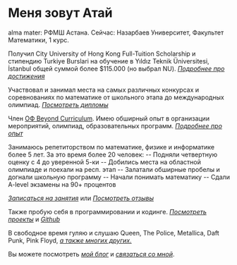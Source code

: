 # Меня зовут Атай

alma mater: РФМШ Астана. 
Сейчас:       Назарбаев Университет, Факультет Математики, 1 курс.

Получил City University of Hong Kong Full-Tuition Scholarship и стипендию Turkiye Burslari на обучение в Yıldız Teknik Üniversitesi, İstanbul общей суммой более $115.000 (но выбрал NU).
	*[Подробнее про достижения](/awards)*

Участвовал и занимал места на самых различных конкурсах и соревнованиях по математике от школьного этапа до международных олимпиад.
	*[Посмотреть дипломы](/awards)*

Член [ОФ Beyond Curriculum](https://www.bc-pf.org/). Имею обширный опыт в организации мероприятий, олимпиад, образовательных программ. 
	*[Подробнее про опыт](/experience)*

Занимаюсь репетиторством по математике, физике и информатике более 5 лет. 
За это время более 20 человек: 
--  Подняли четвертную оценку с 4 до уверенной 5-ки
--  Добились места на областной олимпиаде и поехали на респ. этап
--  Залатали обширные пробелы и догнали школьную программу
--  Начали понимать математику
--  Сдали A-level экзамены на 90+ процентов

*[Записаться на занятия](/tutoring)* или *[Посмотреть отзывы](/tutoring)* 

Также пробую себя в программировании и кодинге.
	*[Посмотреть проекты](/)* и *[Github](https://github.com/cerebrum101)*

В свободное время гуляю и слушаю Queen, The Police, Metallica, Daft Punk, Pink Floyd,
*[а также многих других.](/contact)*

Вы можете посмотреть *[мой блог](/about)* и  *[связаться со мной](/contact)*.


